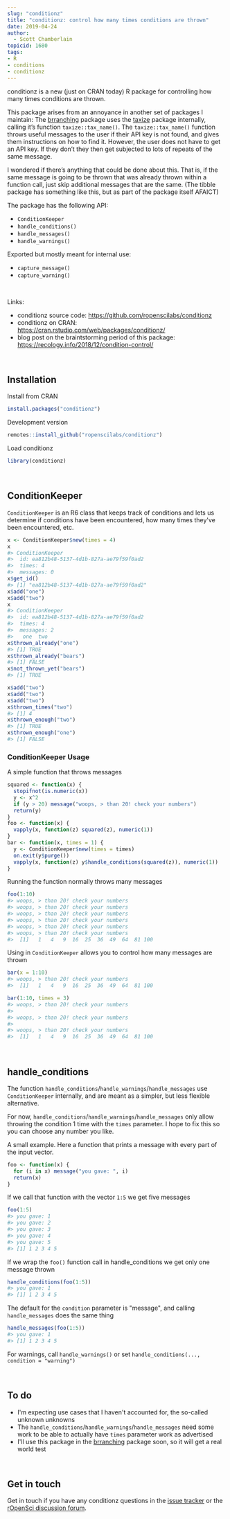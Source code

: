 ```yaml
---
slug: "conditionz"
title: "conditionz: control how many times conditions are thrown"
date: 2019-04-24
author:
  - Scott Chamberlain
topicid: 1680
tags:
- R
- conditions
- conditionz
---
```




conditionz is a new (just on CRAN today) R package for controlling how many times conditions are thrown.

This package arises from an annoyance in another set of packages I maintain: The [brranching][] package uses
the [taxize][] package internally, calling it’s function `taxize::tax_name()`. The `taxize::tax_name()` function
throws useful messages to the user if their API key is not found, and gives them instructions
on how to find it. However, the user does not have to get an API key. If they don’t they then get subjected to
lots of repeats of the same message.

I wondered if there’s anything that could be done about this. That is, if the same message is going to be
thrown that was already thrown within a function call, just skip additional messages that are the same.
(The tibble package has something like this, but as part of the package itself AFAICT)

The package has the following API:

- `ConditionKeeper`
- `handle_conditions()`
- `handle_messages()`
- `handle_warnings()`

Exported but mostly meant for internal use:

- `capture_message()`
- `capture_warning()`

<br>

Links:

* conditionz source code: <https://github.com/ropenscilabs/conditionz>
* conditionz on CRAN: <https://cran.rstudio.com/web/packages/conditionz/>
* blog post on the braintstorming period of this package: <https://recology.info/2018/12/condition-control/>


<br>

## Installation

Install from CRAN


```r
install.packages("conditionz")
```

Development version


```r
remotes::install_github("ropenscilabs/conditionz")
```

Load conditionz


```r
library(conditionz)
```

<br>

## ConditionKeeper

`ConditionKeeper` is an R6 class that keeps track of conditions and lets
us determine if conditions have been encountered, how many times they've 
been encountered, etc.


```r
x <- ConditionKeeper$new(times = 4)
x
#> ConditionKeeper
#>  id: ea812b48-5137-4d1b-827a-ae79f59f0ad2
#>  times: 4
#>  messages: 0
x$get_id()
#> [1] "ea812b48-5137-4d1b-827a-ae79f59f0ad2"
x$add("one")
x$add("two")
x
#> ConditionKeeper
#>  id: ea812b48-5137-4d1b-827a-ae79f59f0ad2
#>  times: 4
#>  messages: 2
#>   one  two
x$thrown_already("one")
#> [1] TRUE
x$thrown_already("bears")
#> [1] FALSE
x$not_thrown_yet("bears")
#> [1] TRUE

x$add("two")
x$add("two")
x$add("two")
x$thrown_times("two")
#> [1] 4
x$thrown_enough("two")
#> [1] TRUE
x$thrown_enough("one")
#> [1] FALSE
```

### ConditionKeeper Usage

A simple function that throws messages


```r
squared <- function(x) {
  stopifnot(is.numeric(x))
  y <- x^2
  if (y > 20) message("woops, > than 20! check your numbers")
  return(y)
}
foo <- function(x) {
  vapply(x, function(z) squared(z), numeric(1))
}
bar <- function(x, times = 1) {
  y <- ConditionKeeper$new(times = times)
  on.exit(y$purge())
  vapply(x, function(z) y$handle_conditions(squared(z)), numeric(1))
}
```

Running the function normally throws many messages


```r
foo(1:10)
#> woops, > than 20! check your numbers
#> woops, > than 20! check your numbers
#> woops, > than 20! check your numbers
#> woops, > than 20! check your numbers
#> woops, > than 20! check your numbers
#> woops, > than 20! check your numbers
#>  [1]   1   4   9  16  25  36  49  64  81 100
```

Using in `ConditionKeeper` allows you to control how many messages
are thrown


```r
bar(x = 1:10)
#> woops, > than 20! check your numbers
#>  [1]   1   4   9  16  25  36  49  64  81 100
```


```r
bar(1:10, times = 3)
#> woops, > than 20! check your numbers
#> 
#> woops, > than 20! check your numbers
#> 
#> woops, > than 20! check your numbers
#>  [1]   1   4   9  16  25  36  49  64  81 100
```

<br>

## handle_conditions

The function `handle_conditions`/`handle_warnings`/`handle_messages` use 
`ConditionKeeper` internally, and are meant as a simpler, but less flexible
alternative.

For now, `handle_conditions`/`handle_warnings`/`handle_messages` only allow 
throwing the condition 1 time with the `times` parameter. I hope to fix this 
so you can choose any number you like. 

A small example. Here a function that prints a message with every part of the
input vector.


```r
foo <- function(x) {
  for (i in x) message("you gave: ", i)
  return(x)
}
```

If we call that function with the vector `1:5` we get five messages


```r
foo(1:5)
#> you gave: 1
#> you gave: 2
#> you gave: 3
#> you gave: 4
#> you gave: 5
#> [1] 1 2 3 4 5
```

If we wrap the `foo()` function call in handle_conditions we get only 
one message thrown


```r
handle_conditions(foo(1:5))
#> you gave: 1
#> [1] 1 2 3 4 5
```

The default for the `condition` parameter is "message", and calling `handle_messages`
does the same thing


```r
handle_messages(foo(1:5))
#> you gave: 1
#> [1] 1 2 3 4 5
```

For warnings, call `handle_warnings()` or set `handle_conditions(..., condition = "warning")`


<br>

## To do

- I'm expecting use cases that I haven't accounted for, the so-called unknown unknowns
- The `handle_conditions`/`handle_warnings`/`handle_messages` need some work to be able
to actually have `times` parameter work as advertised
- I'll use this package in the [brranching][] package soon, so it will get a real world
test

<br>

## Get in touch

Get in touch if you have any conditionz questions in the 
[issue tracker](https://github.com/ropenscilabs/conditionz/issues) or the 
[rOpenSci discussion forum](https://discuss.ropensci.org/).


[conditionz]: https://github.com/ropenscilabs/conditionz
[taxize]: https://github.com/ropensci/taxize
[brranching]: https://github.com/ropensci/brranching
